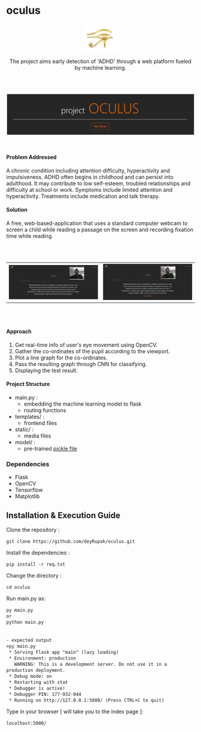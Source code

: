 # oculus
<p align="center">
<img src="./static/logo.png" width="100px" align="center">
</p>

<p align="center">
The project aims early detection of 'ADHD' through a web platform fueled by machine learning. 
</p>
<br><br>
<p align="center">
<img src="./static/banner.PNG" width="500px" align="center">
</p>
<br>

#### Problem Addressed

A chronic condition including attention difficulty, hyperactivity and impulsiveness. ADHD often begins in childhood and can persist into adulthood. It may contribute to low self-esteem, troubled relationships and difficulty at school or work. Symptoms include limited attention and hyperactivity. Treatments include medication and talk therapy.

#### Solution
A free, web-based-application that uses a standard computer webcam to screen a child while reading a passage on the screen and recording fixation
time while reading.

<br>
<br>

<table align="center">
   <tr>
      <th><img src="./static/before.jpg" width="400px" ></th>
      <th><img src="./static/after.jpg" width="400px" ></th>
   </tr>
</table>

<br>
<br>

#### Approach
1. Get real-time info of user's eye movement using OpenCV.
2. Gather the co-ordinates of the pupil according to the viewport.
3. Plot a line graph for the co-ordinates.
4. Pass the resulting graph through CNN for classifying.
5. Displaying the test result.

#### Project Structure
   - main.py :
      - embedding the machine learning model to flask
      - routing functions
   - templates/ :
      - frontend files
   - static/ :
      - media files
   - model/ :
      - pre-trained [pickle file](https://drive.google.com/file/d/1H8QTCgcqqnCtyf4rBOaC9hyLn2-1RSUZ/view)


### Dependencies
   - Flask
   - OpenCV
   - Tensorflow
   - Matplotlib

## Installation & Execution Guide

Clone the repository :
```
git clone https://github.com/deyRupak/oculus.git
```
Install the dependencies : 
```
pip install -r req.txt
```

Change the directory : 
```
cd oculus
```
Run main.py as:
```
py main.py
or
python main.py


- expected output
>py main.py
 * Serving Flask app "main" (lazy loading)
 * Environment: production
   WARNING: This is a development server. Do not use it in a production deployment.
 * Debug mode: on
 * Restarting with stat
 * Debugger is active!
 * Debugger PIN: 177-932-044
 * Running on http://127.0.0.1:5000/ (Press CTRL+C to quit)
```
Type in your browser [ will take you to the index page ]:
```
localhost:5000/
```
